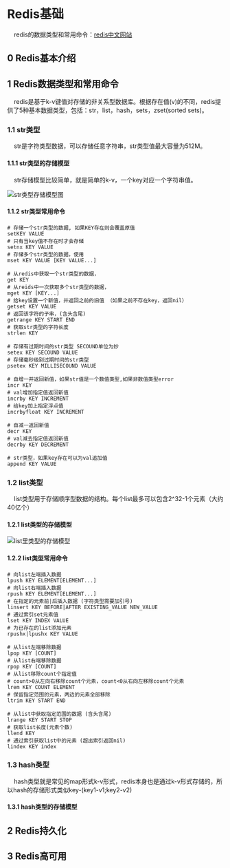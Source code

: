 # Redis基础

    redis的数据类型和常用命令：[redis中文网站](https://www.redis.net.cn/tutorial/3501.html)

## 0 Redis基本介绍

## 1 Redis数据类型和常用命令

    redis是基于k-v键值对存储的非关系型数据库。根据存在值(v)的不同，redis提供了5种基本数据类型，包括：str，list，hash，sets，zset(sorted sets)。

### 1.1 str类型

    str是字符类型数据，可以存储任意字符串，str类型值最大容量为512M。

#### 1.1.1 str类型的存储模型

    str存储模型比较简单，就是简单的k-v，一个key对应一个字符串值。

![str类型存储模型图](E:\note\picture\redis\str类型存储模型.png)

#### 1.1.2 str类型常用命令

```shell
# 存储一个str类型的数据, 如果KEY存在则会覆盖原值
setKEY VALUE
# 只有当key值不存在时才会存储 
setnx KEY VALUE
# 存储多个str类型的数据，使用
mset KEY VALUE [KEY VALUE...]

# 从redis中获取一个str类型的数据，
get KEY
# 从reids中一次获取多个str类型的数据，
mget KEY [KEY...]
# 给key设置一个新值，并返回之前的旧值 （如果之前不存在key，返回nil）
getset KEY VALUE
# 返回该字符的子串，(含头含尾)
getrange KEY START END 
# 获取str类型的字符长度
strlen KEY

# 存储有过期时间的str类型 SECOUND单位为妙
setex KEY SECOUND VALUE
# 存储毫秒级别过期时间的str类型 
psetex KEY MILLISECOUND VALUE

# 自增一并返回新值，如果str值是一个数值类型,如果非数值类型error
incr KEY
# val增加指定值返回新值
incrby KEY INCREMENT
# 给key加上指定浮点值
incrbyfloat KEY INCREMENT

# 自减一返回新值
decr KEY    
# val减去指定值返回新值
decrby KEY DECREMENT

# str类型，如果key存在可以为val追加值
append KEY VALUE
```

### 1.2 list类型

    list类型用于存储顺序型数据的结构。每个list最多可以包含2^32-1个元素（大约40亿个）

#### 1.2.1 list类型的存储模型

![list里类型的存储模型](E:\note\picture\redis\list类型存储模型.png)

#### 1.2.2 list类型常用命令

```shell
# 向list左端插入数据
lpush KEY ELEMENT[ELEMENT...] 
# 向list右端插入数据
rpush KEY ELEMENT[ELEMENT...]
# 在指定的元素前|后插入数据 (字符类型需要加引号)
linsert KEY BEFORE|AFTER EXISTING_VALUE NEW_VALUE
# 通过索引set元素值
lset KEY INDEX VALUE
# 为已存在的list添加元素
rpushx|lpushx KEY VALUE

# 从list左端移除数据
lpop KEY [COUNT]
# 从list右端移除数据
rpop KEY [COUNT]
# 从list移除count个指定值
# count>0从左向右移除count个元素，count<0从右向左移除count个元素
lrem KEY COUNT ELEMENT
# 保留指定范围的元素，两边的元素全部移除
ltrim KEY START END

# 从list中获取指定范围的数据 (含头含尾)
lrange KEY START STOP
# 获取list长度(元素个数)
llend KEY 
# 通过索引获取list中的元素 (超出索引返回nil)
lindex KEY index
```

### 1.3 hash类型

    hash类型就是常见的map形式k-v形式，redis本身也是通过k-v形式存储的，所以hash的存储形式类似key-(key1-v1;key2-v2)

#### 1.3.1 hash类型的存储模型

## 2 Redis持久化

## 3 Redis高可用
